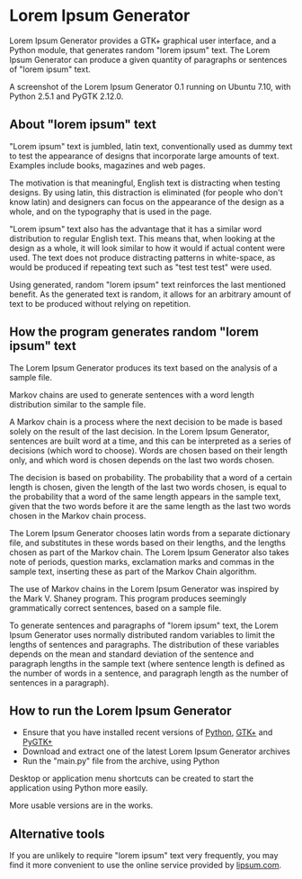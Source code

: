 # Lorem Ipsum Generator 

Lorem Ipsum Generator provides a GTK+ graphical user interface, and a
Python module, that generates random "lorem ipsum" text. The Lorem Ipsum
Generator can produce a given quantity of paragraphs or sentences of "lorem
ipsum" text.

A screenshot of the Lorem Ipsum Generator 0.1 running on Ubuntu 7.10, with
Python 2.5.1 and PyGTK 2.12.0.

## About "lorem ipsum" text 

"Lorem ipsum" text is jumbled, latin text, conventionally used as dummy
text to test the appearance of designs that incorporate large amounts of
text. Examples include books, magazines and web pages.

The motivation is that meaningful, English text is distracting when testing
designs. By using latin, this distraction is eliminated (for people who
don't know latin) and designers can focus on the appearance of the design
as a whole, and on the typography that is used in the page.

"Lorem ipsum" text also has the advantage that it has a similar word
distribution to regular English text. This means that, when looking at the
design as a whole, it will look similar to how it would if actual content
were used. The text does not produce distracting patterns in white-space,
as would be produced if repeating text such as "test test test" were used.

Using generated, random "lorem ipsum" text reinforces the last mentioned
benefit. As the generated text is random, it allows for an arbitrary amount
of text to be produced without relying on repetition.

## How the program generates random "lorem ipsum" text 

The Lorem Ipsum Generator produces its text based on the analysis of a
sample file.

Markov chains are used to generate sentences with a word length
distribution similar to the sample file.

A Markov chain is a process where the next decision to be made is based
solely on the result of the last decision. In the Lorem Ipsum Generator,
sentences are built word at a time, and this can be interpreted as a series
of decisions (which word to choose). Words are chosen based on their length
only, and which word is chosen depends on the last two words chosen.

The decision is based on probability. The probability that a word of a
certain length is chosen, given the length of the last two words chosen, is
equal to the probability that a word of the same length appears in the
sample text, given that the two words before it are the same length as the
last two words chosen in the Markov chain process.

The Lorem Ipsum Generator chooses latin words from a separate dictionary
file, and substitutes in these words based on their lengths, and the
lengths chosen as part of the Markov chain. The Lorem Ipsum Generator also
takes note of periods, question marks, exclamation marks and commas in the
sample text, inserting these as part of the Markov Chain algorithm.

The use of Markov chains in the Lorem Ipsum Generator was inspired by the
Mark V. Shaney program. This program produces seemingly grammatically
correct sentences, based on a sample file.

To generate sentences and paragraphs of "lorem ipsum" text, the Lorem Ipsum
Generator uses normally distributed random variables to limit the lengths
of sentences and paragraphs. The distribution of these variables depends on
the mean and standard deviation of the sentence and paragraph lengths in
the sample text (where sentence length is defined as the number of words in
a sentence, and paragraph length as the number of sentences in a
paragraph).

## How to run the Lorem Ipsum Generator 

- Ensure that you have installed recent versions of [Python](http://www.python.org), [GTK+](http://www.gtk.org) and [PyGTK+](http://www.pygtk.org) 
- Download and extract one of the latest Lorem Ipsum Generator archives
- Run the "main.py" file from the archive, using Python

Desktop or application menu shortcuts can be created to start the
application using Python more easily.

More usable versions are in the works.

## Alternative tools 

If you are unlikely to require "lorem ipsum" text very frequently, you may
find it more convenient to use the online service provided by [lipsum.com](http://www.lipsum.com).
